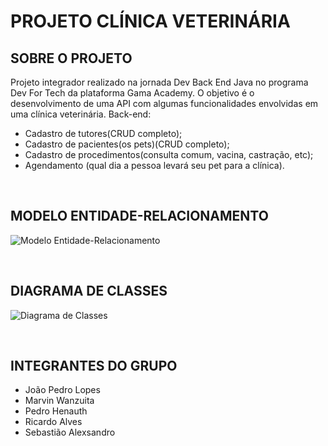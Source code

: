 # PROJETO CLÍNICA VETERINÁRIA

## SOBRE O PROJETO 

Projeto integrador realizado na jornada Dev Back End Java no programa Dev For Tech da plataforma Gama Academy. O objetivo é o desenvolvimento de uma API com algumas funcionalidades envolvidas em uma clínica veterinária.
Back-end:
- Cadastro de tutores(CRUD completo);
- Cadastro de pacientes(os pets)(CRUD completo);
- Cadastro de procedimentos(consulta comum, vacina, castração, etc);
- Agendamento (qual dia a pessoa levará seu pet para a clínica).

<br>

## MODELO ENTIDADE-RELACIONAMENTO

![Modelo Entidade-Relacionamento](https://github.com/ricardo-yuri/clinica-veterinaria/src/main/java/com/gama/academy/clinica/assets/modelo-entidade-relacionamento.png)

<br>

## DIAGRAMA DE CLASSES

![Diagrama de Classes](https://github.com/ricardo-yuri/clinica-veterinaria/src/main/java/com/gama/academy/clinica/assets/diagrama-classes.png)

<br>

## INTEGRANTES DO GRUPO

- João Pedro Lopes
- Marvin Wanzuita
- Pedro Henauth
- Ricardo Alves
- Sebastião Alexsandro